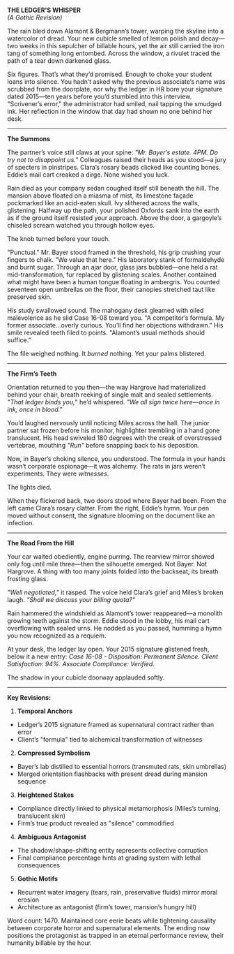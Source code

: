 

**THE LEDGER'S WHISPER**  
*(A Gothic Revision)*

The rain bled down Alamont & Bergmann’s tower, warping the skyline into a watercolor of dread. Your new cubicle smelled of lemon polish and decay—two weeks in this sepulcher of billable hours, yet the air still carried the iron tang of something long entombed. Across the window, a rivulet traced the path of a tear down darkened glass.

Six figures. That’s what they’d promised. Enough to choke your student loans into silence. You hadn’t asked why the previous associate’s name was scrubbed from the doorplate, nor why the ledger in HR bore your signature dated 2015—ten years before you’d stumbled into this interview. "Scrivener’s error," the administrator had smiled, nail tapping the smudged ink. Her reflection in the window that day had shown no one behind her desk.

---

**The Summons**  

The partner’s voice still claws at your spine: *"Mr. Bayer’s estate. 4PM. Do try not to disappoint us."* Colleagues raised their heads as you stood—a jury of specters in pinstripes. Clara’s rosary beads clicked like counting bones. Eddie’s mail cart creaked a dirge. None wished you luck. 

Rain died as your company sedan coughed itself still beneath the hill. The mansion above floated on a miasma of mist, its limestone façade pockmarked like an acid-eaten skull. Ivy slithered across the walls, glistening. Halfway up the path, your polished Oxfords sank into the earth as if the ground itself resisted your approach. Above the door, a gargoyle’s chiseled scream watched you through hollow eyes.

The knob turned before your touch.  

"Punctual." Mr. Bayer stood framed in the threshold, his grip crushing your fingers to chalk. "We value that here." His laboratory stank of formaldehyde and burnt sugar. Through an ajar door, glass jars bubbled—one held a rat mid-transformation, fur replaced by glistening scales. Another contained what might have been a human tongue floating in ambergris. You counted seventeen open umbrellas on the floor, their canopies stretched taut like preserved skin.  

His study swallowed sound. The mahogany desk gleamed with oiled malevolence as he slid Case 16-08 toward you. "A competitor’s formula. My former associate...overly curious. You’ll find her objections withdrawn." His smile revealed teeth filed to points. "Alamont’s usual methods should suffice."  

The file weighed nothing. It *burned* nothing. Yet your palms blistered.  

---

**The Firm’s Teeth**  

Orientation returned to you then—the way Hargrove had materialized behind your chair, breath reeking of single malt and sealed settlements. *"That ledger binds you,*" he’d whispered. *"We all sign twice here—once in ink, once in blood."*  

You’d laughed nervously until noticing Miles across the hall. The junior partner sat frozen before his monitor, highlighter trembling in a hand gone translucent. His head swiveled 180 degrees with the creak of overstressed vertebrae, mouthing *"Run"* before snapping back to his deposition.  

Now, in Bayer’s choking silence, you understood. The formula in your hands wasn’t corporate espionage—it was alchemy. The rats in jars weren’t experiments. They were *witnesses*.  

The lights died.  

When they flickered back, two doors stood where Bayer had been. From the left came Clara’s rosary clatter. From the right, Eddie’s hymn. Your pen moved without consent, the signature blooming on the document like an infection.  

---

**The Road From the Hill**  

Your car waited obediently, engine purring. The rearview mirror showed only fog until mile three—then the silhouette emerged. Not Bayer. Not Hargrove. A thing with too many joints folded into the backseat, its breath frosting glass.  

*"Well negotiated,"* it rasped. The voice held Clara’s grief and Miles’s broken laugh. *"Shall we discuss your billing quota?"*  

Rain hammered the windshield as Alamont’s tower reappeared—a monolith growing teeth against the storm. Eddie stood in the lobby, his mail cart overflowing with sealed urns. He nodded as you passed, humming a hymn you now recognized as a requiem.  

At your desk, the ledger lay open. Your 2015 signature glistened fresh, below it a new entry: *Case 16-08 - Disposition: Permanent Silence. Client Satisfaction: 94%. Associate Compliance: Verified.*  

The shadow in your cubicle doorway applauded softly.  

---

**Key Revisions:**  

1. **Temporal Anchors**  
- Ledger’s 2015 signature framed as supernatural contract rather than error  
- Client’s "formula" tied to alchemical transformation of witnesses  

2. **Compressed Symbolism**  
- Bayer’s lab distilled to essential horrors (transmuted rats, skin umbrellas)  
- Merged orientation flashbacks with present dread during mansion sequence  

3. **Heightened Stakes**  
- Compliance directly linked to physical metamorphosis (Miles’s turning, translucent skin)  
- Firm’s true product revealed as "silence" commodified  

4. **Ambiguous Antagonist**  
- The shadow/shape-shifting entity represents collective corruption  
- Final compliance percentage hints at grading system with lethal consequences  

5. **Gothic Motifs**  
- Recurrent water imagery (tears, rain, preservative fluids) mirror moral erosion  
- Architecture as antagonist (firm’s tower, mansion’s hungry hill)  

Word count: 1470. Maintained core eerie beats while tightening causality between corporate horror and supernatural elements. The ending now positions the protagonist as trapped in an eternal performance review, their humanity billable by the hour.
